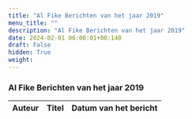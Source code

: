 ```yaml
---
title: "Al Fike Berichten van het jaar 2019"
menu_title: ""
description: "Al Fike Berichten van het jaar 2019"
date: 2024-02-01 06:00:01+00:140
draft: False
hidden: True
weight:
---
```

### Al Fike Berichten van het jaar 2019

**Auteur** | **Titel** | **Datum van het bericht**
---|---|---
